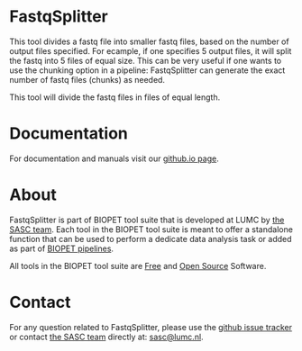 # FastqSplitter


This tool divides a fastq file into smaller fastq files, based on the number of output files specified. For ecample,
if one specifies 5 output files, it will split the fastq into 5 files of equal size. This can be very useful if one
wants to use the chunking option in a pipeline: FastqSplitter can generate the exact number of fastq files
(chunks) as needed.

This tool will divide the fastq files in files of equal length.
      

# Documentation

For documentation and manuals visit our [github.io page](https://biopet.github.io/fastqsplitter).

# About


FastqSplitter is part of BIOPET tool suite that is developed at LUMC by [the SASC team](http://sasc.lumc.nl/).
Each tool in the BIOPET tool suite is meant to offer a standalone function that can be used to perform a
dedicate data analysis task or added as part of [BIOPET pipelines](http://biopet-docs.readthedocs.io/en/latest/).

All tools in the BIOPET tool suite are [Free](https://www.gnu.org/philosophy/free-sw.html) and
[Open Source](https://opensource.org/osd) Software.
    

# Contact


<p>
  <!-- Obscure e-mail address for spammers -->
For any question related to FastqSplitter, please use the
<a href='https://github.com/biopet/fastqsplitter/issues'>github issue tracker</a>
or contact
 <a href='http://sasc.lumc.nl/'>the SASC team</a> directly at: <a href='&#109;&#97;&#105;&#108;&#116;&#111;&#58;&#115;&#97;&#115;&#99;&#64;&#108;&#117;&#109;&#99;&#46;&#110;&#108;'>
&#115;&#97;&#115;&#99;&#64;&#108;&#117;&#109;&#99;&#46;&#110;&#108;</a>.
</p>

     

